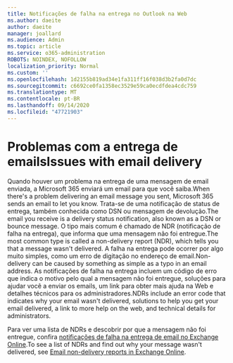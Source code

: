 ```yaml
---
title: Notificações de falha na entrega no Outlook na Web
ms.author: daeite
author: daeite
manager: joallard
ms.audience: Admin
ms.topic: article
ms.service: o365-administration
ROBOTS: NOINDEX, NOFOLLOW
localization_priority: Normal
ms.custom: ''
ms.openlocfilehash: 1d2155b819ad34e1fa311ff16f038d3b2fa0d7dc
ms.sourcegitcommit: c6692ce0fa1358ec3529e59ca0ecdfdea4cdc759
ms.translationtype: MT
ms.contentlocale: pt-BR
ms.lasthandoff: 09/14/2020
ms.locfileid: "47721903"
---
```

# <a name="issues-with-email-delivery"></a><span data-ttu-id="52eca-102">Problemas com a entrega de emails</span><span class="sxs-lookup"><span data-stu-id="52eca-102">Issues with email delivery</span></span>

<span data-ttu-id="52eca-103">Quando houver um problema na entrega de uma mensagem de email enviada, a Microsoft 365 enviará um email para que você saiba.</span><span class="sxs-lookup"><span data-stu-id="52eca-103">When there's a problem delivering an email message you sent, Microsoft 365 sends an email to let you know.</span></span> <span data-ttu-id="52eca-104">Trata-se de uma notificação de status de entrega, também conhecida como DSN ou mensagem de devolução.</span><span class="sxs-lookup"><span data-stu-id="52eca-104">The email you receive is a delivery status notification, also known as a DSN or bounce message.</span></span> <span data-ttu-id="52eca-105">O tipo mais comum é chamado de NDR (notificação de falha na entrega), que informa que uma mensagem não foi entregue.</span><span class="sxs-lookup"><span data-stu-id="52eca-105">The most common type is called a non-delivery report (NDR), which tells you that a message wasn't delivered.</span></span> <span data-ttu-id="52eca-106">A falha na entrega pode ocorrer por algo muito simples, como um erro de digitação no endereço de email.</span><span class="sxs-lookup"><span data-stu-id="52eca-106">Non-delivery can be caused by something as simple as a typo in an email address.</span></span> <span data-ttu-id="52eca-107">As notificações de falha na entrega incluem um código de erro que indica o motivo pelo qual a mensagem não foi entregue, soluções para ajudar você a enviar os emails, um link para obter mais ajuda na Web e detalhes técnicos para os administradores.</span><span class="sxs-lookup"><span data-stu-id="52eca-107">NDRs include an error code that indicates why your email wasn't delivered, solutions to help you get your email delivered, a link to more help on the web, and technical details for administrators.</span></span>

<span data-ttu-id="52eca-108">Para ver uma lista de NDRs e descobrir por que a mensagem não foi entregue, confira [notificações de falha na entrega de email no Exchange Online](https://docs.microsoft.com/exchange/mail-flow-best-practices/non-delivery-reports-in-exchange-online/non-delivery-reports-in-exchange-online).</span><span class="sxs-lookup"><span data-stu-id="52eca-108">To see a list of NDRs and find out why your message wasn't delivered, see [Email non-delivery reports in Exchange Online](https://docs.microsoft.com/exchange/mail-flow-best-practices/non-delivery-reports-in-exchange-online/non-delivery-reports-in-exchange-online).</span></span>